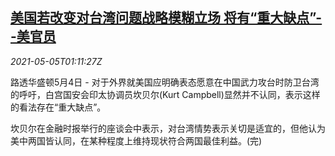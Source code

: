 <!--1620178261000-->
[美国若改变对台湾问题战略模糊立场 将有“重大缺点”--美官员](https://cn.reuters.com/article/usa-taiwan-comments-0504-tues-idCNKBS2CM030)
------

<div><i>2021-05-05T01:11:27Z</i></div><p>路透华盛顿5月4日 - 对于外界就美国应明确表态愿意在中国武力攻台时防卫台湾的呼吁，白宫国安会印太协调员坎贝尔(Kurt Campbell)显然并不认同，表示这样的看法存在“重大缺点”。</p><p>坎贝尔在金融时报举行的座谈会中表示，对台湾情势表示关切是适宜的，但他认为美中两国皆认同，在某种程度上维持现状符合两国最佳利益。(完)</p>
